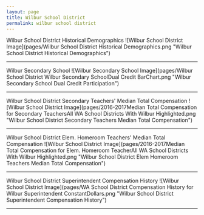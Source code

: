 ```yaml
---
layout: page
title: Wilbur School District
permalink: wilbur school district
---
```



Wilbur School District Historical Demographics
![Wilbur School District Image](pages/Wilbur School District Historical Demographics.png "Wilbur School District Historical Demographics")

___

Wilbur Secondary School
![Wilbur Secondary School Image](pages/Wilbur School District Wilbur Secondary SchoolDual Credit BarChart.png "Wilbur Secondary School Dual Credit Participation")

___

Wilbur School District Secondary Teachers' Median Total Compensation
![Wilbur School District Image](pages/2016-2017Median Total Compensation for Secondary TeachersAll WA School Districts With Wilbur Highlighted.png "Wilbur School District Secondary Teachers Median Total Compensation")

___

Wilbur School District Elem. Homeroom Teachers' Median Total Compensation
![Wilbur School District Image](pages/2016-2017Median Total Compensation for Elem. Homeroom TeacherAll WA School Districts With Wilbur Highlighted.png "Wilbur School District Elem Homeroom Teachers Median Total Compensation")

___

Wilbur School District Superintendent Compensation History
![Wilbur School District Image](pages/WA School District Compensation History for Wilbur Superintendent ConstantDollars.png "Wilbur School District Superintendent Compensation History")

___

